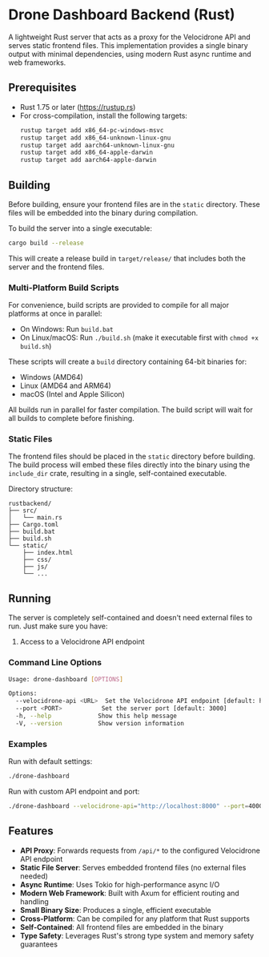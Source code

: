 # Drone Dashboard Backend (Rust)

A lightweight Rust server that acts as a proxy for the Velocidrone API and serves static frontend files. This implementation provides a single binary output with minimal dependencies, using modern Rust async runtime and web frameworks.

## Prerequisites

- Rust 1.75 or later (https://rustup.rs)
- For cross-compilation, install the following targets:
  ```bash
  rustup target add x86_64-pc-windows-msvc
  rustup target add x86_64-unknown-linux-gnu
  rustup target add aarch64-unknown-linux-gnu
  rustup target add x86_64-apple-darwin
  rustup target add aarch64-apple-darwin
  ```

## Building

Before building, ensure your frontend files are in the `static` directory. These files will be embedded into the binary during compilation.

To build the server into a single executable:

```bash
cargo build --release
```

This will create a release build in `target/release/` that includes both the server and the frontend files.

### Multi-Platform Build Scripts

For convenience, build scripts are provided to compile for all major platforms at once in parallel:

- On Windows: Run `build.bat`
- On Linux/macOS: Run `./build.sh` (make it executable first with `chmod +x build.sh`)

These scripts will create a `build` directory containing 64-bit binaries for:
- Windows (AMD64)
- Linux (AMD64 and ARM64)
- macOS (Intel and Apple Silicon)

All builds run in parallel for faster compilation. The build script will wait for all builds to complete before finishing.

### Static Files

The frontend files should be placed in the `static` directory before building. The build process will embed these files directly into the binary using the `include_dir` crate, resulting in a single, self-contained executable.

Directory structure:
```
rustbackend/
├── src/
│   └── main.rs
├── Cargo.toml
├── build.bat
├── build.sh
└── static/
    ├── index.html
    ├── css/
    ├── js/
    └── ...
```

## Running

The server is completely self-contained and doesn't need external files to run. Just make sure you have:
1. Access to a Velocidrone API endpoint

### Command Line Options

```bash
Usage: drone-dashboard [OPTIONS]

Options:
  --velocidrone-api <URL>  Set the Velocidrone API endpoint [default: http://localhost:8080]
  --port <PORT>           Set the server port [default: 3000]
  -h, --help             Show this help message
  -V, --version          Show version information
```

### Examples

Run with default settings:
```bash
./drone-dashboard
```

Run with custom API endpoint and port:
```bash
./drone-dashboard --velocidrone-api="http://localhost:8000" --port=4000
```

## Features

- **API Proxy**: Forwards requests from `/api/*` to the configured Velocidrone API endpoint
- **Static File Server**: Serves embedded frontend files (no external files needed)
- **Async Runtime**: Uses Tokio for high-performance async I/O
- **Modern Web Framework**: Built with Axum for efficient routing and handling
- **Small Binary Size**: Produces a single, efficient executable
- **Cross-Platform**: Can be compiled for any platform that Rust supports
- **Self-Contained**: All frontend files are embedded in the binary
- **Type Safety**: Leverages Rust's strong type system and memory safety guarantees 